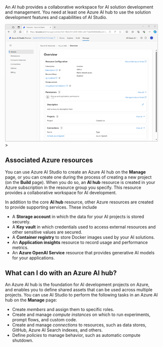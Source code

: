 An *AI hub* provides a collaborative workspace for AI solution development and management. You need at least one Azure AI hub to use the solution development features and capabilities of AI Studio.

![Screenshot of an AI hub in Azure AI Studio.](../media/azure-ai-resource.png)>

## Associated Azure resources

You can use Azure AI Studio to create an Azure AI hub on the **Manage** page, or you can create one during the process of creating a new project (on the **Build** page). When you do so, an **AI hub** resource is created in your Azure subscription in the resource group you specify. This resource provides a collaborative workspace for AI development.

In addition to the core **AI hub** resource, other Azure resources are created to provide supporting services. These include

- A **Storage account** in which the data for your AI projects is stored securely.
- A **Key vault** in which credentials used to access external resources and other sensitive values are secured.
- A **Container registry** to store Docker images used by your AI solutions.
- An **Application insights** resource to record usage and performance metrics.
- An **Azure OpenAI Service** resource that provides generative AI models for your applications.

## What can I do with an Azure AI hub?

An Azure AI hub is the foundation for AI development projects on Azure, and enables you to define shared assets that can be used across multiple projects. You can use AI Studio to perform the following tasks in an Azure AI hub on the **Manage** page:

- Create *members* and assign them to specific roles.
- Create and manage *compute instances* on which to run experiments, prompt flows, and custom code.
- Create and manage *connections* to resources, such as data stores, GitHub, Azure AI Search indexes, and others.
- Define *policies* to manage behavior, such as automatic compute shutdown.
